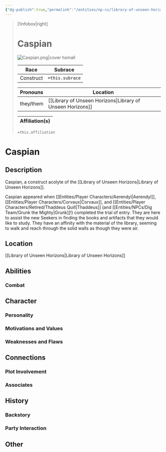 ```yaml
---
{"dg-publish":true,"permalink":"/entities/np-cs/library-of-unseen-horizons/caspian/","tags":["Creature","NPC"]}
---
```



> [!infobox|right]
> # Caspian
> ![Caspian.png|cover hsmall](/img/user/Images/Creatures/Caspian.png)
> 
> Race | Subrace |
> ---|---|
> Construct | `=this.subrace` |
> 
> 
> Pronouns|Location| 
> ---|---|
> they/them|[[Library of Unseen Horizons\|Library of Unseen Horizons]]|
> 
> Affiliation(s)|
> ---|
> `=this.affiliation`






# Caspian

## Description
Caspian, a construct acolyte of the [[Library of Unseen Horizons\|Library of Unseen Horizons]]. 

Caspian appeared when [[Entities/Player Characters/Aerendyl\|Aerendyl]], [[Entities/Player Characters/Corvaux\|Corvaux]], and [[Entities/Player Characters/Retired/Thaddeus Quill\|Thaddeus]] (and [[Entities/NPCs/Dig Team/Grunk the Mighty\|Grunk]]!) completed the trial of entry. They are here to assist the new Seekers in finding the books and artifacts that they would like to study. They have an affinity with the material of the library, seeming to walk and reach through the solid walls as though they were air.
## Location
[[Library of Unseen Horizons\|Library of Unseen Horizons]]
## Abilities 

### Combat

## Character

### Personality

### Motivations and Values

### Weaknesses and Flaws

## Connections

### Plot Involvement

### Associates

## History

### Backstory

### Party Interaction

## Other

